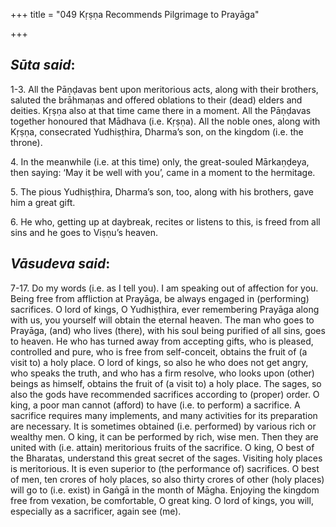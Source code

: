 +++
title = "049 Kṛṣṇa Recommends Pilgrimage to Prayāga"

+++
 

## *Sūta said*:

1-3. All the Pāṇḍavas bent upon meritorious acts, along with their brothers, saluted the brāhmaṇas and offered oblations to their (dead) elders and deities. Kṛṣṇa also at that time came there in a moment. All the Pāṇḍavas together honoured that Mādhava (i.e. Kṛṣṇa). All the noble ones, along with Kṛṣṇa, consecrated Yudhiṣṭhira, Dharma’s son, on the kingdom (i.e. the throne).

4\. In the meanwhile (i.e. at this time) only, the great-souled Mārkaṇḍeya, then saying: ‘May it be well with you’, came in a moment to the hermitage.

5\. The pious Yudhiṣṭhira, Dharma’s son, too, along with his brothers, gave him a great gift.

6\. He who, getting up at daybreak, recites or listens to this, is freed from all sins and he goes to Viṣṇu’s heaven.

## *Vāsudeva said*:

7-17. Do my words (i.e. as I tell you). I am speaking out of affection for you. Being free from affliction at Prayāga, be always engaged in (performing) sacrifices. O lord of kings, O Yudhiṣṭhira, ever remembering Prayāga along with us, you yourself will obtain the eternal heaven. The man who goes to Prayāga, (and) who lives (there), with his soul being purified of all sins, goes to heaven. He who has turned away from accepting gifts, who is pleased, controlled and pure, who is free from self-conceit, obtains the fruit of (a visit to) a holy place. O lord of kings, so also he who does not get angry, who speaks the truth, and who has a firm resolve, who looks upon (other) beings as himself, obtains the fruit of (a visit to) a holy place. The sages, so also the gods have recommended sacrifices according to (proper) order. O king, a poor man cannot (afford) to have (i.e. to perform) a sacrifice. A sacrifice requires many implements, and many activities for its preparation are necessary. It is sometimes obtained (i.e. performed) by various rich or wealthy men. O king, it can be performed by rich, wise men. Then they are united with (i.e. attain) meritorious fruits of the sacrifice. O king, O best of the Bharatas, understand this great secret of the sages. Visiting holy places is meritorious. It is even superior to (the performance of) sacrifices. O best of men, ten crores of holy places, so also thirty crores of other (holy places) will go to (i.e. exist) in Gaṅgā in the month of Māgha. Enjoying the kingdom free from vexation, be comfortable, O great king. O lord of kings, you will, especially as a sacrificer, again see (me).


